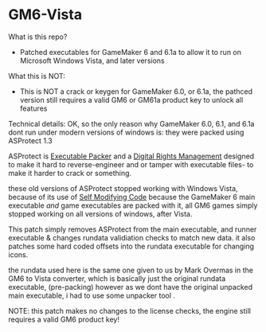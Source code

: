 # GM6-Vista

What is this repo? 
- Patched executables for GameMaker 6 and 6.1a to allow it to run on Microsoft Windows Vista, and later versions

What this is NOT:
- This is NOT a crack or keygen for GameMaker 6.0, or 6.1a, the pathced version still requires a valid GM6 or GM61a product key to unlock all features

Technical details:
OK, so the only reason why GameMaker 6.0, 6.1, and 6.1a dont run under modern versions of windows is: they were packed using ASProtect 1.3 

ASProtect is [Executable Packer](https://en.wikipedia.org/wiki/Executable_compression) and a [Digital Rights Management](https://en.wikipedia.org/wiki/Digital_rights_management) designed to make it hard to reverse-engineer and or tamper with executable files- to make it harder to crack or something.

these old versions of ASProtect stopped working with Windows Vista, because of its use of [Self Modifying Code](https://en.wikipedia.org/wiki/Self-modifying_code) 
because the GameMaker 6 main executable *and* game executables are packed with it, all GM6 games simply stopped working on all versions of windows, after Vista.

This patch simply removes ASProtect from the main executable, and runner executable & changes rundata validiation checks to match new data. 
it also patches some hard coded offsets into the rundata executable for changing icons.

the rundata used here is the same one given to us by Mark Overmas in the GM6 to Vista converter, which is basically just the original rundata executable, (pre-packing) however as we dont have the original unpacked main executable, i had to use some unpacker tool .

NOTE: this patch makes no changes to the license checks, the engine still requires a valid GM6 product key!

